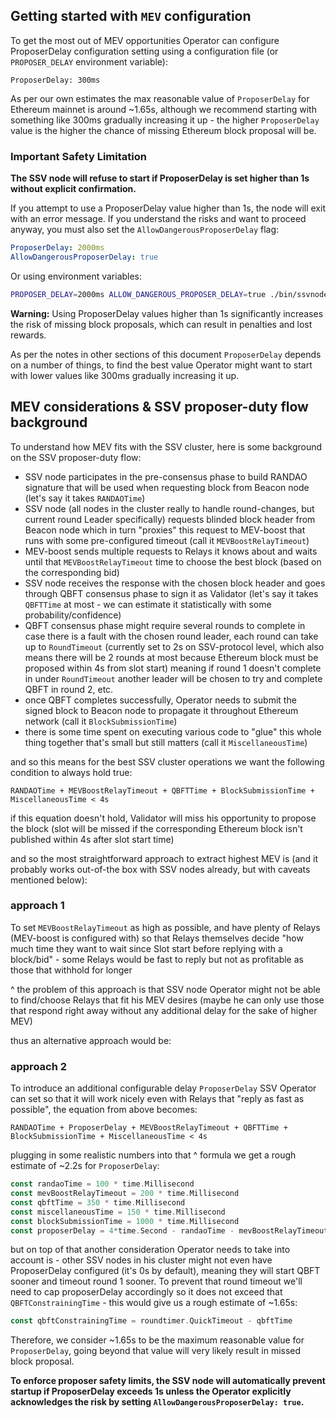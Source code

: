 ## Getting started with `MEV` configuration

To get the most out of MEV opportunities Operator can configure ProposerDelay configuration setting using a configuration
file (or `PROPOSER_DELAY` environment variable):
```
ProposerDelay: 300ms
```

As per our own estimates the max reasonable value of `ProposerDelay` for Ethereum mainnet is around ~1.65s, 
although we recommend starting with something like 300ms gradually increasing it up - the higher 
`ProposerDelay` value is the higher the chance of missing Ethereum block proposal will be.

### Important Safety Limitation

**The SSV node will refuse to start if ProposerDelay is set higher than 1s without explicit confirmation.**

If you attempt to use a ProposerDelay value higher than 1s, the node will exit with an error message. 
If you understand the risks and want to proceed anyway, you must also set the `AllowDangerousProposerDelay` flag:

```yaml
ProposerDelay: 2000ms
AllowDangerousProposerDelay: true
```

Or using environment variables:
```bash
PROPOSER_DELAY=2000ms ALLOW_DANGEROUS_PROPOSER_DELAY=true ./bin/ssvnode start-node
```

**Warning:** Using ProposerDelay values higher than 1s significantly increases the risk of missing block proposals, 
which can result in penalties and lost rewards.

As per the notes in other sections of this document `ProposerDelay` depends on a number of things, to find
the best value Operator might want to start with lower values like 300ms gradually increasing it up.

## MEV considerations & SSV proposer-duty flow background

To understand how MEV fits with the SSV cluster, here is some background on the SSV proposer-duty flow:
- SSV node participates in the pre-consensus phase to build RANDAO signature that will be used when 
  requesting block from Beacon node (let's say it takes `RANDAOTime`)
- SSV node (all nodes in the cluster really to handle round-changes, but current round Leader 
  specifically) requests blinded block header from Beacon node which in turn "proxies" this request 
  to MEV-boost that runs with some pre-configured timeout (call it `MEVBoostRelayTimeout`)
- MEV-boost sends multiple requests to Relays it knows about and waits until that 
  `MEVBoostRelayTimeout` time to choose the best block (based on the corresponding bid)
- SSV node receives the response with the chosen block header and goes through QBFT consensus phase 
  to sign it as Validator (let's say it takes `QBFTTime` at most - we can estimate it 
  statistically with some probability/confidence)
- QBFT consensus phase might require several rounds to complete in case there is a fault with the
  chosen round leader, each round can take up to `RoundTimeout` (currently set to 2s on SSV-protocol 
  level, which also means there will be 2 rounds at most because Ethereum block must be proposed 
  within 4s from slot start) meaning if round 1 doesn't complete in under `RoundTimeout` another 
  leader will be chosen to try and complete QBFT in round 2, etc.
- once QBFT completes successfully, Operator needs to submit the signed block to Beacon node to 
  propagate it throughout Ethereum network (call it `BlockSubmissionTime`)
- there is some time spent on executing various code to "glue" this whole thing together 
  that's small but still matters (call it `MiscellaneousTime`)

and so this means for the best SSV cluster operations we want the following condition to always hold true:
```
RANDAOTime + MEVBoostRelayTimeout + QBFTTime + BlockSubmissionTime + MiscellaneousTime < 4s
```
if this equation doesn't hold, Validator will miss his opportunity to propose the block (slot will be 
missed if the corresponding Ethereum block isn't published within 4s after slot start time)

and so the most straightforward approach to extract highest MEV is (and it probably works out-of-the box 
with SSV nodes already, but with caveats mentioned below):

### approach 1

To set `MEVBoostRelayTimeout` as high as possible, and have plenty of Relays 
(MEV-boost is configured with) so that Relays themselves decide "how much time they want to wait 
since Slot start before replying with a block/bid" - some Relays would be fast to reply but not 
as profitable as those that withhold for longer

^ the problem of this approach is that SSV node Operator might not be able to find/choose Relays 
that fit his MEV desires (maybe he can only use those that respond right away without any additional 
delay for the sake of higher MEV)

thus an alternative approach would be:

### approach 2

To introduce an additional configurable delay `ProposerDelay` SSV Operator can set so 
that it will work nicely even with Relays that "reply as fast as possible", the equation from above
becomes:
```
RANDAOTime + ProposerDelay + MEVBoostRelayTimeout + QBFTTime + BlockSubmissionTime + MiscellaneousTime < 4s
```
plugging in some realistic numbers into that ^ formula we get a rough estimate of ~2.2s for `ProposerDelay`: 
```go
const randaoTime = 100 * time.Millisecond
const mevBoostRelayTimeout = 200 * time.Millisecond
const qbftTime = 350 * time.Millisecond
const miscellaneousTime = 150 * time.Millisecond
const blockSubmissionTime = 1000 * time.Millisecond
const proposerDelay = 4*time.Second - randaoTime - mevBoostRelayTimeout - qbftTime - blockSubmissionTime - miscellaneousTime
```
but on top of that another consideration Operator needs to take into account is - other SSV nodes in 
his cluster might not even have ProposerDelay configured (it's 0s by default), meaning they will start QBFT 
sooner and timeout round 1 sooner. To prevent that round timeout we'll need to cap proposerDelay accordingly 
so it does not exceed that `QBFTConstrainingTime` - this would give us a rough estimate of ~1.65s:
```go
const qbftConstrainingTime = roundtimer.QuickTimeout - qbftTime
```

Therefore, we consider ~1.65s to be the maximum reasonable value for `ProposerDelay`, going beyond that value will very 
likely result in missed block proposal.

**To enforce proposer safety limits, the SSV node will automatically prevent startup if ProposerDelay exceeds 1s 
unless the Operator explicitly acknowledges the risk by setting `AllowDangerousProposerDelay: true`.**
